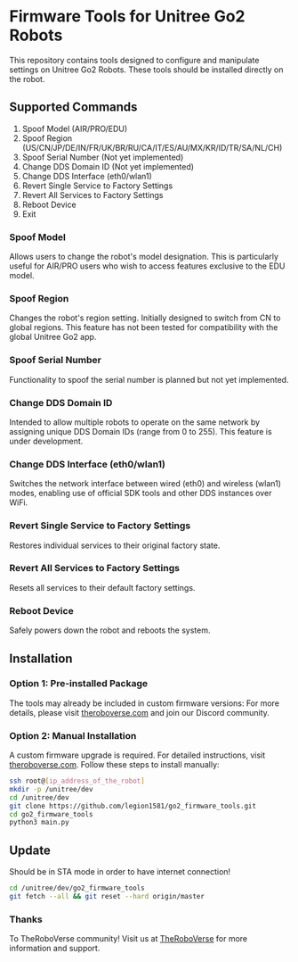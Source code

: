 # Firmware Tools for Unitree Go2 Robots

This repository contains tools designed to configure and manipulate settings on Unitree Go2 Robots. These tools should be installed directly on the robot.

## Supported Commands
1. Spoof Model (AIR/PRO/EDU)
2. Spoof Region (US/CN/JP/DE/IN/FR/UK/BR/RU/CA/IT/ES/AU/MX/KR/ID/TR/SA/NL/CH)
3. Spoof Serial Number (Not yet implemented)
4. Change DDS Domain ID (Not yet implemented)
5. Change DDS Interface (eth0/wlan1)
6. Revert Single Service to Factory Settings
7. Revert All Services to Factory Settings
8. Reboot Device
9. Exit

### Spoof Model
Allows users to change the robot's model designation. This is particularly useful for AIR/PRO users who wish to access features exclusive to the EDU model.

### Spoof Region
Changes the robot's region setting. Initially designed to switch from CN to global regions. This feature has not been tested for compatibility with the global Unitree Go2 app.

### Spoof Serial Number
Functionality to spoof the serial number is planned but not yet implemented.

### Change DDS Domain ID
Intended to allow multiple robots to operate on the same network by assigning unique DDS Domain IDs (range from 0 to 255). This feature is under development.

### Change DDS Interface (eth0/wlan1)
Switches the network interface between wired (eth0) and wireless (wlan1) modes, enabling use of official SDK tools and other DDS instances over WiFi.

### Revert Single Service to Factory Settings
Restores individual services to their original factory state.

### Revert All Services to Factory Settings
Resets all services to their default factory settings.

### Reboot Device
Safely powers down the robot and reboots the system.

## Installation

### Option 1: Pre-installed Package
The tools may already be included in custom firmware versions:
For more details, please visit [theroboverse.com](https://theroboverse.com) and join our Discord community.

### Option 2: Manual Installation
A custom firmware upgrade is required. For detailed instructions, visit [theroboverse.com](https://theroboverse.com). Follow these steps to install manually:

```bash
ssh root@[ip_address_of_the_robot]
mkdir -p /unitree/dev
cd /unitree/dev
git clone https://github.com/legion1581/go2_firmware_tools.git
cd go2_firmware_tools
python3 main.py
```

## Update

Should be in STA mode in order to have internet connection!

```bash
cd /unitree/dev/go2_firmware_tools
git fetch --all && git reset --hard origin/master
```

### Thanks

To TheRoboVerse community! Visit us at [TheRoboVerse](https://theroboverse.com) for more information and support.
